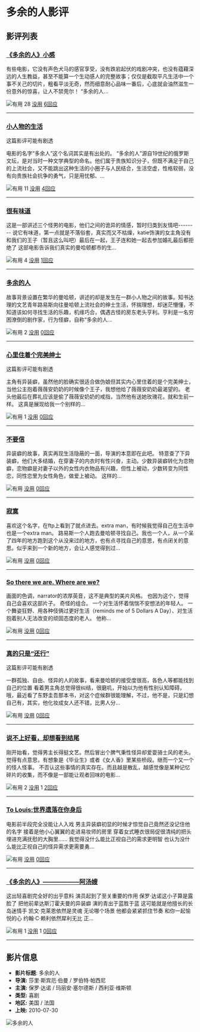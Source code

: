 # 多余的人影评

## 影评列表

### [《多余的人》小感](https://movie.douban.com/review/4533929/)

有些电影，它没有声色犬马的感官享受，没有跌宕起伏的戏剧冲突，也没有蕴藉深远的人生教益，甚至不能算一个生动感人的完整故事；仅仅是截取平凡生活中一个事不关己的切片，粗看平淡无奇，然而细意耐心品味一番后，心底就会油然滋生一份意外的惊喜，让人不禁莞尔！ “多余的人...

![有用](https://img1.doubanio.com/f/zerkalo/536fd337139250b5fb3cf9e79cb65c6193f8b20b/pics/up.png) 28 [没用](javascript:; "没用") [6回应](https://movie.douban.com/review/4533929/#comments)

---

### [小人物的生活](https://movie.douban.com/review/4607588/)

这篇影评可能有剧透

电影的名字“多余人”这个名词其实是有出处的。 “多余的人”源自19世纪的俄罗斯文坛，是对当时一种文学典型的命名。他们属于贵族知识分子，但既不满足于自己的上流社会，又不能跳出这种生活的小圈子与人民结合，生活空虚，性格软弱，没有向贵族社会抗争的勇气，只是用忧郁、...

![有用](https://img1.doubanio.com/f/zerkalo/536fd337139250b5fb3cf9e79cb65c6193f8b20b/pics/up.png) 11 [没用](javascript:; "没用") [4回应](https://movie.douban.com/review/4607588/#comments)

---

### [很有味道](https://movie.douban.com/review/4525245/)

这是一部讲述三个怪男的电影，他们之间的诡异的情感，暂时归类到友情吧-------- 说它有味道，第一点就是不落俗套，真实而又不枯燥，katie饰演的女主角没有和我们的王子（暂且这么叫吧）最后在一起，王子连和她一起去参加婚礼最后都拒绝了 这部电影告诉我们真实的曼哈顿都市的生...

![有用](https://img1.doubanio.com/f/zerkalo/536fd337139250b5fb3cf9e79cb65c6193f8b20b/pics/up.png) 4 [没用](javascript:; "没用") [1回应](https://movie.douban.com/review/4525245/#comments)

---

### [多余的人](https://movie.douban.com/review/7437852/)

故事背景设置在繁华的曼哈顿，讲述的却是发生在一群小人物之间的故事。知书达理的文艺青年路易斯向往曼哈顿上流社会的绅士生活，怀揣理想，却迷茫懵懂，不知道该如何寻找生活的乐趣，机缘巧合，偶遇古怪的房东老头亨利。亨利是一名穷困潦倒的剧作家，行为怪癖，自称“多余的人...

![有用](https://img1.doubanio.com/f/zerkalo/536fd337139250b5fb3cf9e79cb65c6193f8b20b/pics/up.png) 2 [没用](javascript:; "没用") [0回应](https://movie.douban.com/review/7437852/#comments)

---

### [心里住着个完美绅士](https://movie.douban.com/review/4566803/)

这篇影评可能有剧透

主角有异装癖，虽然他的脸确实很适合做伪娘但其实内心里住着的是个完美绅士，当他公主抱着薇薇安奶奶的时候像个王子，我想他给了薇薇安奶奶最渴望的。 老头他最后在葬礼应该是偷了薇薇安奶奶的戒指，当然他有送她玫瑰花，就和生前一样。 这真是展现给我一个别样的...

![有用](https://img1.doubanio.com/f/zerkalo/536fd337139250b5fb3cf9e79cb65c6193f8b20b/pics/up.png) 1 [没用](javascript:; "没用") [0回应](https://movie.douban.com/review/4566803/#comments)

---

### [不要信](https://movie.douban.com/review/10214324/)

异装癖的故事，真实再现生活隐蔽的一面，导演的本意即在此吧。 特意查了下异装癖，他们大多结婚，在穿妻子的内衣时有性兴奋，主动。少数异装癖转化为恋物癖，恋物癖是对妻子以外的女性内衣物品有兴趣，但性上被动，少数转变为同性恋，同性恋里为女性角色，做爱上被动。 这样的...

![有用](https://img1.doubanio.com/f/zerkalo/536fd337139250b5fb3cf9e79cb65c6193f8b20b/pics/up.png) [没用](javascript:; "没用") [0回应](https://movie.douban.com/review/10214324/#comments)

---

### [寂寞](https://movie.douban.com/review/5319007/)

喜欢这个名字，在ftp上看到了就点进去。extra man，有时候我觉得自己在生活中也是一个extra man。 路易斯一个人跑去曼哈顿寻找自己。我也一个人，从一个呆了四年的地方跑到这个从没来过的地方，也有点寻找自己的意思，有点闭关的意思。似乎来到一个新的地方，会让人感觉得到过...

![有用](https://img1.doubanio.com/f/zerkalo/536fd337139250b5fb3cf9e79cb65c6193f8b20b/pics/up.png) [没用](javascript:; "没用") [0回应](https://movie.douban.com/review/5319007/#comments)

---

### [So there we are. Where are we?](https://movie.douban.com/review/5088309/)

画面的色调，narrator的浓厚英音，这不是典型的美片风格。 也因为这个，觉得自己会喜欢这部片子。 奇怪的组合。 一个对生活怀着惴惴不安想法的年轻人。 一个舞姿狂野、用各种伎俩过更好生活（reminds me of 5 Dollars A Day）、对生活抱着别人无法改变的顽固态度的老人。 他称...

![有用](https://img1.doubanio.com/f/zerkalo/536fd337139250b5fb3cf9e79cb65c6193f8b20b/pics/up.png) [没用](javascript:; "没用") [0回应](https://movie.douban.com/review/5088309/#comments)

---

### [真的只是“还行”](https://movie.douban.com/review/4898803/)

这篇影评可能有剧透

一群孤独、自由、怪异的人的故事，看来曼哈顿的接受度很高，各色人等都能找到自己的位置 看着男主角总觉得很纠结，很磨叽，开始以为他有性别认知障碍，哦，最近看了东野圭吾那本书，对这个症候群很能理解，不过，他不是，只是幻想自己有，其实，他化妆成女人还不错，比男人分...

![有用](https://img1.doubanio.com/f/zerkalo/536fd337139250b5fb3cf9e79cb65c6193f8b20b/pics/up.png) [没用](javascript:; "没用") [0回应](https://movie.douban.com/review/4898803/#comments)

---

### [说不上好看，却想看到结尾](https://movie.douban.com/review/4587642/)

刚开始看，觉得男主长得挺文艺。然后冒出个脾气秉性怪异却爱耍骑士风的老头。觉得有点意思，有想象是《毕业生》或者《女人香》里某些桥段。继而一个又一个的怪人怪事。 不否认这些事情的真实存在。而且越是散乱，越感觉像是某种记忆碎片的收集，而不像是一部能让观者回味的电影...

![有用](https://img1.doubanio.com/f/zerkalo/536fd337139250b5fb3cf9e79cb65c6193f8b20b/pics/up.png) 2 [没用](javascript:; "没用") 1 [2回应](https://movie.douban.com/review/4587642/#comments)

---

### [To Louis:世界遗落在你身后](https://movie.douban.com/review/5759421/)

电影前半段完全没能让人入戏 男主异装癖初显的时候才惊觉自己竟然还没记住他的名字 接着是他小心翼翼的走进易妆师的房里 穿着女式睡衣很局促很清纯的把头埋进充满抚慰的大胸里...... 我觉得没什么能比正视自己的需求更明智 也认为没什么能比正视自己的怪异需求更需要勇...

![有用](https://img1.doubanio.com/f/zerkalo/536fd337139250b5fb3cf9e79cb65c6193f8b20b/pics/up.png) [没用](javascript:; "没用") [0回应](https://movie.douban.com/review/5759421/#comments)

---

### [《多余的人》——————阿汤嫂](https://movie.douban.com/review/4525784/)

这出轻喜剧完全好的出乎意料 演员起到了至关重要的作用 保罗·达诺这小子算是露脸了 把他前辈达斯汀霍夫曼的异装癖 演的青出于蓝胜于蓝 这可能就是他擅长的长岛迷情手 凯文·克莱恩依然是灵魂 无论哪个场景 他都会紧紧抓住节奏 和你一起愉悦的心 约翰·C·赖利依然犀利无比 正...

![有用](https://img1.doubanio.com/f/zerkalo/536fd337139250b5fb3cf9e79cb65c6193f8b20b/pics/up.png) 1 [没用](javascript:; "没用") 1 [0回应](https://movie.douban.com/review/4525784/#comments)

---

## 影片信息

- **影片标题**: 多余的人
- **导演:** 莎里·斯宾厄·伯曼 / 罗伯特·帕西尼
- **主演:** 保罗·达诺 / 玛丽安·塞尔德斯 / 西利亚·维斯顿
- **类型:** 喜剧
- **地区:** 美国 / 法国
- **上映:** 2010-07-30

![多余的人](https://img9.doubanio.com/view/photo/s_ratio_poster/public/p529813125.webp)
